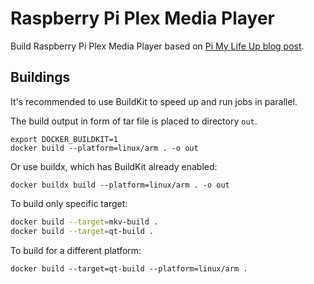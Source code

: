 # Raspberry Pi Plex Media Player

Build Raspberry Pi Plex Media Player based on [Pi My Life Up blog post][1].

[1]: https://pimylifeup.com/raspberry-pi-plex-media-player/

## Buildings

It's recommended to use BuildKit to speed up and run jobs in parallel.

The build output in form of tar file is placed to directory `out`.

```shell
export DOCKER_BUILDKIT=1
docker build --platform=linux/arm . -o out
```

Or use buildx, which has BuildKit already enabled:

```shell
docker buildx build --platform=linux/arm . -o out
```

To build only specific target:
```sh
docker build --target=mkv-build .
docker build --target=qt-build .
```

To build for a different platform:

```shell
docker build --target=qt-build --platform=linux/arm .
```
